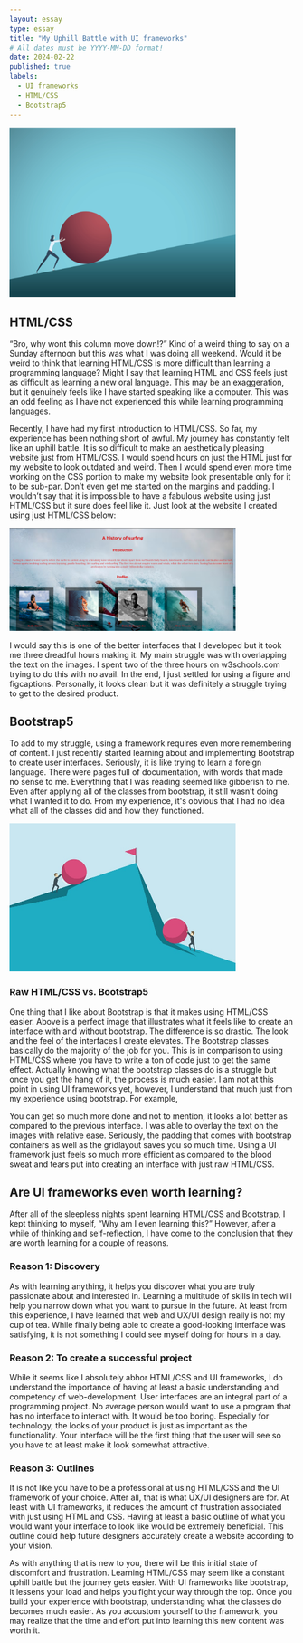 ```yaml
---
layout: essay
type: essay
title: "My Uphill Battle with UI frameworks"
# All dates must be YYYY-MM-DD format!
date: 2024-02-22
published: true
labels:
  - UI frameworks
  - HTML/CSS
  - Bootstrap5
---
```

<img width="400px" 
     class="rounded mx-auto d-block" 
     src="../img/uphill-battle.png" >
     
## HTML/CSS
“Bro, why wont this column move down!?” Kind of a weird thing to say on a Sunday afternoon but this was what I was doing all weekend. Would it be weird to think that learning HTML/CSS is more difficult than learning a programming language? Might I say that learning HTML and CSS feels just as difficult as learning a new oral language. This may be an exaggeration, but it genuinely feels like I have started speaking like a computer. This was an odd feeling as I have not experienced this while learning programming languages. 

Recently, I have had my first introduction to HTML/CSS. So far, my experience has been nothing short of awful. My journey has constantly felt like an uphill battle. It is so difficult to make an aesthetically pleasing website just from HTML/CSS. I would spend hours on just the HTML just for my website to look outdated and weird. Then I would spend even more time working on the CSS portion to make my website look presentable only for it to be sub-par. Don’t even get me started on the margins and padding. I wouldn’t say that it is impossible to have a fabulous website using just HTML/CSS but it sure does feel like it. Just look at the website I created using just HTML/CSS below:

<img width="400px" 
     class="rounded mx-auto d-block" 
     src="../img/Screenshot 2024-02-22 195234.png" >

I would say this is one of the better interfaces that I developed but it took me three dreadful hours making it. My main struggle was with overlapping the text on the images. I spent two of the three hours on w3schools.com trying to do this with no avail. In the end, I just settled for using a figure and figcaptions. Personally, it looks clean but it was definitely a struggle trying to get to the desired product.
	
## Bootstrap5
To add to my struggle, using a framework requires even more remembering of content. I just recently started learning about and implementing Bootstrap to create user interfaces. Seriously, it is like trying to learn a foreign language. There were pages full of documentation, with words that made no sense to me. Everything that I was reading seemed like gibberish to me. Even after applying all of the classes from bootstrap, it still wasn’t doing what I wanted it to do. From my experience, it's obvious that I had no idea what all of the classes did and how they functioned.

<img width="400px" 
     class="rounded mx-auto d-block" 
     src="../img/two-men-pushing-rocks.jpg" >
     
### Raw HTML/CSS vs. Bootstrap5
One thing that I like about Bootstrap is that it makes using HTML/CSS easier. Above is a perfect image that illustrates what it feels like to create an interface with and without bootstrap. The difference is so drastic. The look and the feel of the interfaces I create elevates. The Bootstrap classes basically do the majority of the job for you. This is in comparison to using HTML/CSS where you have to write a ton of code just to get the same effect. Actually knowing what the bootstrap classes do is a struggle but once you get the hang of it, the process is much easier. I am not at this point in using UI frameworks yet, however, I understand that much just from my experience using bootstrap. For example,

You can get so much more done and not to mention, it looks a lot better as compared to the previous interface. I was able to overlay the text on the images with relative ease. Seriously, the padding that comes with bootstrap containers as well as the gridlayout saves you so much time. Using a UI framework just feels so much more efficient as compared to the blood sweat and tears put into creating an interface with just raw HTML/CSS. 

## Are UI frameworks even worth learning?
After all of the sleepless nights spent learning HTML/CSS and Bootstrap, I kept thinking to myself, “Why am I even learning this?” However, after a while of thinking and self-reflection, I have come to the conclusion that they are worth learning for a couple of reasons.
### Reason 1: Discovery
As with learning anything, it helps you discover what you are truly passionate about and interested in. Learning a multitude of skills in tech will help you narrow down what you want to pursue in the future. At least from this experience, I have learned that web and UX/UI design really is not my cup of tea. While finally being able to create a good-looking interface was satisfying, it is not something I could see myself doing for hours in a day.
### Reason 2: To create a successful project
 While it seems like I absolutely abhor HTML/CSS and UI frameworks, I do understand the importance of having at least a basic understanding and competency of web-development. User interfaces are an integral part of a programming project. No average person would want to use a program that has no interface to interact with. It would be too boring.  Especially for technology, the looks of your product is just as important as the functionality. Your interface will be the first thing that the user will see so you have to at least make it look somewhat attractive. 
### Reason 3: Outlines
It is not like you have to be a professional at using HTML/CSS and the UI framework of your choice. After all, that is what UX/UI designers are for. At least with UI frameworks, it reduces the amount of frustration associated with just using HTML and CSS. Having at least a basic outline of what you would want your interface to look like would be extremely beneficial. This outline could help future designers accurately create a website according to your vision.

As with anything that is new to you, there will be this initial state of discomfort and frustration. Learning HTML/CSS may seem like a constant uphill battle but the journey gets easier. With UI frameworks like bootstrap, it lessens your load and helps you fight your way through the top. Once you build your experience with bootstrap, understanding what the classes do becomes much easier. As you accustom yourself to the framework, you may realize that the time and effort put into learning this new content was worth it.

